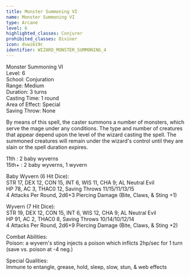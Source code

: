 ```yaml
---
title: Monster Summoning VI
name: Monster Summoning VI
type: Arcane
level: 6
highlighted_classes: Conjurer
prohibited_classes: Diviner
icon: dvwi619c
identifier: WIZARD_MONSTER_SUMMONING_4
---
```

Monster Summoning VI  
Level: 6  
School: Conjuration  
Range: Medium  
Duration: 3 turns  
Casting Time: 1 round  
Area of Effect: Special  
Saving Throw: None  
  
By means of this spell, the caster summons a number of monsters, which serve the mage under any conditions. The type and number of creatures that appear depend upon the level of the wizard casting the spell. The summoned creatures will remain under the wizard's control until they are slain or the spell duration expires.  
  
11th : 2 baby wyverns  
15th+ : 2 baby wyverns, 1 wyvern  
  
Baby Wyvern (6 Hit Dice):  
STR 17, DEX 12, CON 15, INT 6, WIS 11, CHA 9;  AL Neutral Evil  
HP 78, AC 3, THAC0 12, Saving Throws 11/15/11/13/15  
4 Attacks Per Round, 2d6+3 Piercing Damage (Bite, Claws, &amp; Sting +1)  
  
Wyvern (7 Hit Dice):  
STR 19, DEX 12, CON 15, INT 6, WIS 12, CHA 9;  AL Neutral Evil  
HP 91, AC 2, THAC0 8, Saving Throws 10/14/10/12/14  
4 Attacks Per Round, 2d6+9 Piercing Damage (Bite, Claws, &amp; Sting +2)  
  
Combat Abilities:  
Poison: a wyvern's sting injects a poison which inflicts 2hp/sec for 1 turn (save vs. poison at -4 neg.)  
  
Special Qualities:  
Immune to entangle, grease, hold, sleep, slow, stun, &amp; web effects  
